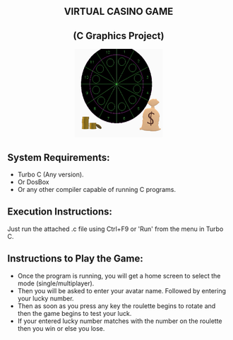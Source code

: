 <div align="center">

VIRTUAL CASINO GAME
--------------------
(C Graphics Project)
---------------------

<img src="roulette_cash.jpg" width="200px" height="200px"> </img> 
</div>

System Requirements:
--------------------- 
* Turbo C (Any version).  
* Or DosBox
* Or any other compiler capable of running C programs.

Execution Instructions:
------------------------
Just run the attached .c file using Ctrl+F9 or 'Run' from the menu in Turbo C.

Instructions to Play the Game:
------------------------------
* Once the program is running, you will get a home screen to select the mode (single/multiplayer). 
* Then you will be asked to enter your avatar name. Followed by entering your lucky number. 
* Then as soon as you press any key the roulette begins to rotate and then the game begins to test your luck. 
* If your entered lucky number matches with the number on the roulette then you win or else you lose.
